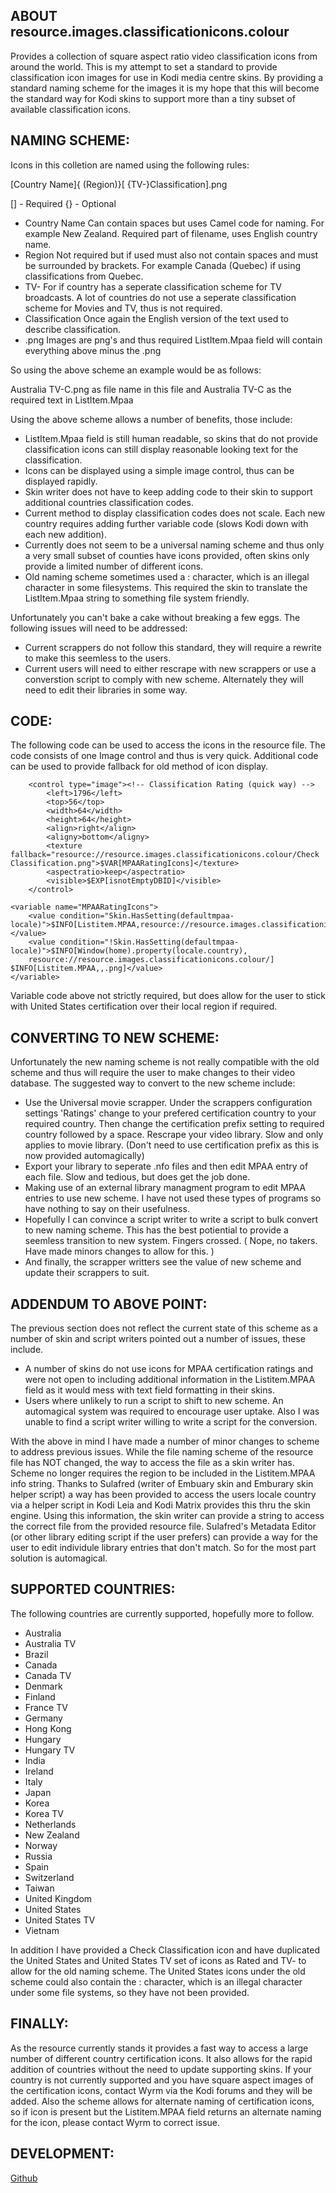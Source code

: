
## ABOUT resource.images.classificationicons.colour
Provides a collection of square aspect ratio video classification icons from around the world. This is my attempt to set a standard to provide classification icon images for use in Kodi media centre skins.
By providing a standard naming scheme for the images it is my hope that this will become the standard way for Kodi skins to support more than a tiny subset of available classification icons.


## NAMING SCHEME:

Icons in this colletion are named using the following rules:

[Country Name]{ (Region)}[ {TV-}Classification].png

[] - Required
{} - Optional

* Country Name Can contain spaces but uses Camel code for naming. For example New Zealand. Required part of filename, uses English country name.
* Region Not required but if used must also not contain spaces and must be surrounded by brackets. For example Canada (Quebec) if using classifications from Quebec.
* TV- For if country has a seperate classification scheme for TV broadcasts. A lot of countries do not use a seperate classification scheme for Movies and TV, thus is not required.
* Classification Once again the English version of the text used to describe classification.
* .png Images are png's and thus required ListItem.Mpaa field will contain everything above minus the .png

So using the above scheme an example would be as follows:

Australia TV-C.png as file name in this file and Australia TV-C as the required text in ListItem.Mpaa

Using the above scheme allows a number of benefits, those include:

* ListItem.Mpaa field is still human readable, so skins that do not provide classification icons can still display reasonable looking text for the classification.
* Icons can be displayed using a simple image control, thus can be displayed rapidly.
* Skin writer does not have to keep adding code to their skin to support additional countries classification codes.
* Current method to display classification codes does not scale. Each new country requires adding further variable code (slows Kodi down with each new addition).
* Currently does not seem to be a universal naming scheme and thus only a very small subset of counties have icons provided, often skins only provide a limited number of different icons.
* Old naming scheme sometimes used a : character, which is an illegal character in some filesystems. This required the skin to translate the ListItem.Mpaa string to something file system friendly.

Unfortunately you can't bake a cake without breaking a few eggs. The following issues will need to be addressed:

* Current scrappers do not follow this standard, they will require a rewrite to make this seemless to the users.
* Current users will need to either rescrape with new scrappers or use a converstion script to comply with new scheme. Alternately they will need to edit their libraries in some way.

## CODE:

The following code can be used to access the icons in the resource file. The code consists of one Image control and thus is very quick. Additional code can be used to provide fallback for old method of icon display.

		<control type="image"><!-- Classification Rating (quick way) -->
			<left>1796</left>
			<top>56</top>
			<width>64</width>
			<height>64</height>
			<align>right</align>
			<aligny>bottom</aligny>
			<texture fallback="resource://resource.images.classificationicons.colour/Check Classification.png">$VAR[MPAARatingIcons]</texture>
			<aspectratio>keep</aspectratio>
			<visible>$EXP[isnotEmptyDBID]</visible>
		</control>

	<variable name="MPAARatingIcons">
		<value condition="Skin.HasSetting(defaultmpaa-locale)">$INFO[Listitem.MPAA,resource://resource.images.classificationicons.colour/,.png]</value>
		<value condition="!Skin.HasSetting(defaultmpaa-locale)">$INFO[Window(home).property(locale.country),
		resource://resource.images.classificationicons.colour/] $INFO[Listitem.MPAA,,.png]</value>
	</variable>

Variable code above not strictly required, but does allow for the user to stick with United States certification over their local region if required.

## CONVERTING TO NEW SCHEME:

Unfortunately the new naming scheme is not really compatible with the old scheme and thus will require the user to make changes to their video database.
The suggested way to convert to the new scheme include:

* Use the Universal movie scrapper. Under the scrappers configuration settings 'Ratings' change to your prefered certification country to your required country.
  Then change the certification prefix setting to required country followed by a space. Rescrape your video library. Slow and only applies to movie library. (Don't need to use certification prefix as this is now provided automagically)
* Export your library to seperate .nfo files and then edit MPAA entry of each file. Slow and tedious, but does get the job done.
* Making use of an external library managment program to edit MPAA entries to use new scheme. I have not used these types of programs so have nothing to say on their usefulness.
* Hopefully I can convince a script writer to write a script to bulk convert to new naming scheme. This has the best potiential to provide a seemless transition to new system. Fingers crossed. ( Nope, no takers. Have made minors changes to allow for this. )
* And finally, the scrapper writters see the value of new scheme and update their scrappers to suit.

## ADDENDUM TO ABOVE POINT:

The previous section does not reflect the current state of this scheme as a number of skin and script writers pointed out a number of issues, these include.

* A number of skins do not use icons for MPAA certification ratings and were not open to including additional information in the Listitem.MPAA field as it would mess with text field formatting in their skins.
* Users where unlikely to run a script to shift to new scheme. An automagical system was required to encourage user uptake. Also I was unable to find a script writer willing to write a script for the conversion.

With the above in mind I have made a number of minor changes to scheme to address previous issues. While the file naming scheme of the resource file has NOT changed, the way to access the file as a skin writer has. Scheme no longer requires the region to be included in the Listitem.MPAA info string. Thanks to Sulafred (writer of Embuary skin and Emburary skin helper script) a way has been provided to access the users locale country via a helper script in Kodi Leia and Kodi Matrix provides this thru the skin engine. Using this information, the skin writer can provide a string to access the correct file from the provided resource file. Sulafred's Metadata Editor (or other library editing script if the user prefers) can provide a way for the user to edit individule library entries that don't match. So for the most part solution is automagical.

## SUPPORTED COUNTRIES:

The following countries are currently supported, hopefully more to follow.

* Australia
* Australia TV
* Brazil
* Canada
* Canada TV
* Denmark
* Finland
* France TV
* Germany
* Hong Kong
* Hungary
* Hungary TV
* India
* Ireland
* Italy
* Japan
* Korea
* Korea TV
* Netherlands
* New Zealand
* Norway
* Russia
* Spain
* Switzerland
* Taiwan
* United Kingdom
* United States
* United States TV
* Vietnam

In addition I have provided a Check Classification icon and have duplicated the United States and United States TV set of icons as Rated and TV- to allow for the old naming scheme.
The United States icons under the old scheme could also contain the : character, which is an illegal character under some file systems, so they have not been provided.

## FINALLY:

As the resource currently stands it provides a fast way to access a large number of different country certification icons. It also allows for the rapid addition of countries without the need to update supporting skins. If your country is not currently supported and you have square aspect images of the certification icons, contact Wyrm via the Kodi forums and they will be added. Also the scheme allows for alternate naming of certification icons, so if icon is present but the Listitem.MPAA field returns an alternate naming for the icon, please contact Wyrm to correct issue.

## DEVELOPMENT:
[Github](https://github.com/wyrm65/resource.images.classificationicons.colour)

